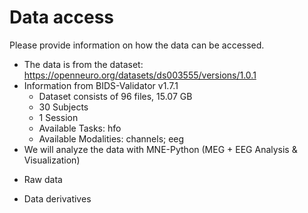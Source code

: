 # Data access

Please provide information on how the data can be accessed.

- The data is from the dataset: https://openneuro.org/datasets/ds003555/versions/1.0.1
- Information from BIDS-Validator v1.7.1
  - Dataset consists of 96 files, 15.07 GB
  - 30 Subjects
  - 1 Session
  - Available Tasks: hfo
  - Available Modalities: channels; eeg
- We will analyze the data with MNE-Python (MEG + EEG Analysis & Visualization)

* Raw data

* Data derivatives 
